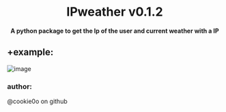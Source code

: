 <div align=center>
  
  # IPweather v0.1.2
  
  **A python package to get the Ip of the user and current weather with a IP**
</div>

## +example:
![image](https://user-images.githubusercontent.com/81589649/175363389-1b83aed4-5634-409a-b587-5cfcbdd213d1.png)

### author:
@cookie0o on github
